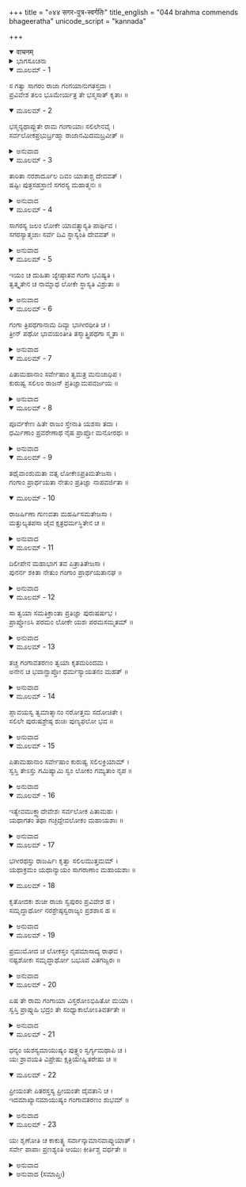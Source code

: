 +++
title = "०४४ सगर-पुत्र-स्वर्गतिः"
title_english = "044 brahma commends bhageeratha"
unicode_script = "kannada"

+++
<details open><summary>वाचनम्</summary>

<div class="audioEmbed"  caption="श्रीराम-हरिसीताराममूर्ति-घनपाठिभ्यां वचनम्" src="https://archive.org/download/Ramayana-recitation-Sriram-harisItArAmamUrti-Ghanapaati-v2/Kanda_1/Kanda_1_BK-044-Sagara_Puthranam_Swarga_Prapthi.mp3"></div>
</details>



<details><summary>ಭಾಗಸೂಚನಾ</summary>

ಬ್ರಹ್ಮದೇವರು ಭಗೀರಥನನ್ನು ಪ್ರಶಂಸಿಸಿ ಗಂಗಾಜಲದಿಂದ ಪಿತೃಗಳಿಗೆ ತರ್ಪಣವನ್ನೀಯಲು ಆಜ್ಞಾಪಿಸಿದುದು, ಭಗೀರಥನು ಎಲ್ಲ ಪಿತೃಕಾರ್ಯಗಳನ್ನು ಮುಗಿಸಿ ನಗರ ಪ್ರವೇಶಮಾಡಿದುದು, ಗಂಗಾವತರಣೋಪಾಖ್ಯಾನದ ಮಹಿಮೆ
</details>

<details open><summary>ಮೂಲಮ್ - 1</summary>

ಸ ಗತ್ವಾ ಸಾಗರಂ ರಾಜಾ ಗಂಗಯಾನುಗತಸ್ತದಾ ।  
ಪ್ರವಿವೇಶ ತಲಂ ಭೂಮೇರ್ಯತ್ರ ತೇ ಭಸ್ಮಸಾತ್ ಕೃತಾಃ ॥
</details>

<details open><summary>ಮೂಲಮ್ - 2</summary>

ಭಸ್ಮನ್ಯಥಾಪ್ಲುತೇ ರಾಮ ಗಂಗಾಯಾಃ ಸಲಿಲೇನವೈ ।  
ಸರ್ವಲೋಕಪ್ರಭುರ್ಬ್ರಹ್ಮಾ ರಾಜಾನಮಿದಮಬ್ರವೀತ್ ॥
</details>

<details><summary>ಅನುವಾದ</summary>

ಶ್ರೀರಾಮಾ! ಈ ಪ್ರಕಾರ ಭಗೀರಥನು ಗಂಗೆಯನ್ನು ಜೊತೆಗೆ ಕರೆದುಕೊಂಡು ಸಮುದ್ರದವರೆಗೆ ಹೋಗಿ ರಸಾತಲದಲ್ಲಿ ತನ್ನ ಪೂರ್ವಜರು ಭಸ್ಮವಾದಲ್ಲಿಗೆ ಪ್ರವೇಶಿಸಿದನು. ಆ ಭಸ್ಮರಾಶಿಯು ಗಂಗಾಜಲದಿಂದ ತೋಯ್ದು ಹೋದಾಗ ಸಮಸ್ತ ಲೋಕಗಳ ಸ್ವಾಮಿ ಭಗವಾನ್ ಬ್ರಹ್ಮದೇವರು ಅಲ್ಲಿಗೆ ಆಗಮಿಸಿ ರಾಜನಲ್ಲಿ ಇಂತೆಂದರು.॥1-2॥
</details>

<details open><summary>ಮೂಲಮ್ - 3</summary>

ತಾರಿತಾ ನರಶಾರ್ದೂಲ ದಿವಂ ಯಾತಾಶ್ಚ ದೇವವತ್ ।  
ಷಷ್ಟಿಃ ಪುತ್ರಸಹಸ್ರಾಣಿ ಸಗರಸ್ಯ ಮಹಾತ್ಮನಃ ॥
</details>

<details><summary>ಅನುವಾದ</summary>

ನರಶ್ರೇಷ್ಠನೇ! ಮಹಾತ್ಮಾ ಸಗರರಾಜನ ಅರವತ್ತು ಸಾವಿರ ಪುತ್ರರನ್ನು ನೀನು ಉದ್ಧಾರಮಾಡಿದೆ. ಈಗ ಅವರು ದೇವತೆಗಳಂತೆ ಸ್ವರ್ಗಲೋಕಕ್ಕೆ ತೆರಳಿರುವರು.॥3॥
</details>

<details open><summary>ಮೂಲಮ್ - 4</summary>

ಸಾಗರಸ್ಯ ಜಲಂ ಲೋಕೇ ಯಾವತ್ಸ್ಥಾಸ್ಯತಿ ಪಾರ್ಥಿವ ।  
ಸಗರಸ್ಯಾತ್ಮಜಾಃ ಸರ್ವೆ ದಿವಿ ಸ್ಥಾಸ್ಯಂತಿ ದೇವವತ್ ॥
</details>

<details><summary>ಅನುವಾದ</summary>

ಭೂಪಾಲನೇ! ಈ ಜಗತ್ತಿನಲ್ಲಿ ಸಾಗರದ ನೀರು ಇರುವ ತನಕ ಸಗರನ ಎಲ್ಲ ಪುತ್ರರು ದೇವತೆಗಳಂತೆ ಸ್ವರ್ಗ ಲೋಕದಲ್ಲಿ ಪ್ರತಿಷ್ಠಿತರಾಗಿರುವರು.॥4॥
</details>

<details open><summary>ಮೂಲಮ್ - 5</summary>

ಇಯಂ ಚ ದುಹಿತಾ ಜ್ಯೇಷ್ಠಾತವ ಗಂಗಾ ಭವಿಷ್ಯತಿ ।  
ತ್ವತ್ಕೃತೇನ ಚ ನಾಮ್ನಾಥ ಲೋಕೇ ಸ್ಥಾಸ್ಯತಿ ವಿಶ್ರುತಾ ॥
</details>

<details><summary>ಅನುವಾದ</summary>

ಈ ಗಂಗೆಯು ನಿನಗೂ ಜೇಷ್ಠಪುತ್ರಿಯಾಗಿ, ನಿನ್ನ ನಾಮವನ್ನೇ ಪಡೆದು ಭಾಗೀರಥೀ ಎಂದು ಜಗತ್ತಿನಲ್ಲಿ ವಿಖ್ಯಾತಳಾಗುವಳು.॥5॥
</details>

<details open><summary>ಮೂಲಮ್ - 6</summary>

ಗಂಗಾ ತ್ರಿಪಥಗಾನಾಮ ದಿವ್ಯಾ ಭಾಗೀರಥೀತಿ ಚ ।  
ತ್ರೀನ್ ಪಥೋ ಭಾವಯಂತೀತಿ ತಸ್ಮಾತ್ತ್ರಿಪಥಗಾ ಸ್ಮೃತಾ ॥
</details>

<details><summary>ಅನುವಾದ</summary>

ತ್ರಿಪಥಗಾ, ದಿವ್ಯಾ, ಭಾಗೀರಥೀ, ಈ ಮೂರೂ ಹೆಸರುಗಳಿಂದ ಗಂಗೆಯು ಪ್ರಸಿದ್ಧಳಾಗಿರುವಳು. ಈಕೆ ಆಕಾಶ, ಭೂಮಿ ಮತ್ತು ಪಾತಾಳ ಈ ಮೂರನ್ನು ಪವಿತ್ರಗೊಳಿಸುತ್ತಾ ಹರಿಯುವಳು. ಅದಕ್ಕಾಗಿ ತ್ರಿಪಥಗಾ ಎಂದು ತಿಳಿಯಲಾಗಿದೆ.॥6॥
</details>

<details open><summary>ಮೂಲಮ್ - 7</summary>

ಪಿತಾಮಹಾನಾಂ ಸರ್ವೇಷಾಂ ತ್ವಮತ್ರ ಮನುಜಾಧಿಪ ।  
ಕುರುಷ್ವ ಸಲಿಲಂ ರಾಜನ್ ಪ್ರತಿಜ್ಞಾಮಪವರ್ಜಯ ॥
</details>

<details><summary>ಅನುವಾದ</summary>

ಮಹಾರಾಜನೇ! ಈಗ ನೀನು ಗಂಗಾಜಲದಿಂದ ಇಲ್ಲಿ ನಿನ್ನ ಎಲ್ಲ ಪ್ರಪಿತಾಮಹರಿಗೆ ತರ್ಪಣಕೊಡು ಹಾಗೂ ಈ ಪ್ರಕಾರ ನೀನು ಹಾಗೂ ನಿನ್ನ ಪೂರ್ವಜರು ಮಾಡಿದ ಪ್ರತಿಜ್ಞೆಯನ್ನು ಪೂರ್ಣಗೊಳಿಸಿದೆ.॥7॥
</details>

<details open><summary>ಮೂಲಮ್ - 8</summary>

ಪೂರ್ವಕೇಣ ಹಿತೇ ರಾಜಂ ಸ್ತೇನಾತಿ ಯಶಸಾ ತದಾ ।  
ಧರ್ಮಿಣಾಂ ಪ್ರವರೇಣಾಥ ನೈಷ ಪ್ರಾಪ್ತೋ ಮನೋರಥಃ ॥
</details>

<details><summary>ಅನುವಾದ</summary>

ರಾಜನೇ! ನಿನ್ನ ಪೂರ್ವಜ ಧರ್ಮಾತ್ಮರಲ್ಲಿ ಶ್ರೇಷ್ಠ ಮಹಾಯಶಸ್ವೀ ಸಗರರಾಜನೂ ಗಂಗೆಯನ್ನು ಇಲ್ಲಿಗೆ ತರಲು ಬಯಸುತ್ತಿದ್ದನು. ಆದರೆ ಅವನ ಈ ಮನೋರಥ ಪೂರ್ಣವಾಗಲಿಲ್ಲ.॥8॥
</details>

<details open><summary>ಮೂಲಮ್ - 9</summary>

ತಥೈವಾಂಶುಮತಾ ವತ್ಸ ಲೋಕೇಽಪ್ರತಿಮತೇಜಸಾ ।  
ಗಂಗಾಂ ಪ್ರಾರ್ಥಯತಾ ನೇತುಂ ಪ್ರತಿಜ್ಞಾ ನಾಪವರ್ಜಿತಾ ॥
</details>

<details open><summary>ಮೂಲಮ್ - 10</summary>

ರಾಜರ್ಷಿಣಾ ಗುಣವತಾ ಮಹರ್ಷಿಸಮತೇಜಸಾ ।  
ಮತ್ತುಲ್ಯತಪಸಾ ಚೈವ ಕ್ಷತ್ರಧರ್ಮಸ್ಥಿತೇನ ಚ ॥
</details>

<details><summary>ಅನುವಾದ</summary>

ವತ್ಸ! ಈ ಪ್ರಕಾರ ಲೋಕದಲ್ಲಿ ಅಪ್ರತಿಮ ಪ್ರಭಾವಶಾಲಿ, ಉತ್ತಮ ಗುಣವಿಶಿಷ್ಟ, ಮಹರ್ಷಿ ತುಲ್ಯತೇಜಸ್ವೀ, ನನ್ನಂತೆಯೇ ತಪಸ್ವೀ ಹಾಗೂ ಕ್ಷತ್ರಿಯ ಧರ್ಮ ಪರಾಯಣ ರಾಜರ್ಷಿ ಅಂಶುಮಂತನೂ ಕೂಡ ಗಂಗೆಯನ್ನು ತರಲು ಇಚ್ಛಿಸುತ್ತಿದ್ದನು. ಆದರೆ ಅವನಿಂದಲೂ, ಈ ಪೃಥ್ವಿಗೆ ಗಂಗೆಯನ್ನು ತರುವ ಪ್ರತಿಜ್ಞೆಯನ್ನು ಪೂರ್ಣಮಾಡಲಾಗಲಿಲ್ಲ.॥9-10॥
</details>

<details open><summary>ಮೂಲಮ್ - 11</summary>

ದಿಲೀಪೇನ ಮಹಾಭಾಗ ತವ ಪಿತ್ರಾತಿತೇಜಸಾ ।  
ಪುನರ್ನ ಶಕಿತಾ ನೇತುಂ ಗಂಗಾಂ ಪ್ರಾರ್ಥಯತಾನಘ ॥
</details>

<details><summary>ಅನುವಾದ</summary>

ನಿಷ್ಪಾಪ ಮಹಾಭಾಗನೇ! ಅತ್ಯಂತ ತೇಜಸ್ವೀ ನಿನ್ನ ತಂದೆ ದಿಲೀಪನೂ ಗಂಗೆಯನ್ನು ತರಲು ಇಚ್ಛಿಸುತ್ತಾ ಈ ಕಾರ್ಯದಲ್ಲಿ ಯಶಸ್ವಿಯಾಗಲಿಲ್ಲ.॥11॥
</details>

<details open><summary>ಮೂಲಮ್ - 12</summary>

ಸಾ ತ್ವಯಾ ಸಮತಿಕ್ರಾಂತಾ ಪ್ರತಿಜ್ಞಾ ಪುರುಷರ್ಷಭ ।  
ಪ್ರಾಪ್ತೋಽಸಿ ಪರಮಂ ಲೋಕೇ ಯಶಃ ಪರಮಸಮ್ಮತಮ್ ॥
</details>

<details><summary>ಅನುವಾದ</summary>

ಪುರುಷ ಪ್ರವರ! ಗಂಗೆಯನ್ನು ಭೂಮಿಗೆ ಕರೆತರುವ ಆ ಪ್ರತಿಜ್ಞೆಯನ್ನು ನೀನು ಪೂರ್ಣಗೊಳಿಸಿದೆ. ಇದರಿಂದ ಪ್ರಪಂಚದಲ್ಲಿ ನಿನಗೆ ಪರಮೋತ್ತಮ ಮಹಾಯಶವು ಪ್ರಾಪ್ತವಾಗಿದೆ.॥12॥
</details>

<details open><summary>ಮೂಲಮ್ - 13</summary>

ತಚ್ಚ ಗಂಗಾವತರಣಂ ತ್ವಯಾ ಕೃತಮರಿಂದಮ ।  
ಅನೇನ ಚ ಭವಾನ್ಪ್ರಾಪ್ತೋ ಧರ್ಮಸ್ಯಾಯತನಂ ಮಹತ್ ॥
</details>

<details><summary>ಅನುವಾದ</summary>

ಶತ್ರುದಮನ! ನೀನು ಗಂಗೆಯನ್ನು ಪೃಥ್ವಿವಿಗೆ ತಂದು ಪೂರ್ಣಗೊಳಿಸಿದ ಕಾರ್ಯದಿಂದ ಧರ್ಮಕ್ಕೆ ಆಶ್ರಯವಾದ ಮಹತ್ತಾದ ಬ್ರಹ್ಮಲೋಕದ ಅಧಿಕಾರವನ್ನು ಪಡೆದಿರುವೆ.॥13॥
</details>

<details open><summary>ಮೂಲಮ್ - 14</summary>

ಪ್ಲಾವಯಸ್ವ ತ್ವಮಾತ್ಮಾನಂ ನರೋತ್ತಮ ಸದೋಚಿತೇ ।  
ಸಲಿಲೇ ಪುರುಷಶ್ರೇಷ್ಠ ಶುಚಿಃ ಪುಣ್ಯಫಲೋ ಭವ ॥
</details>

<details><summary>ಅನುವಾದ</summary>

ನರಶ್ರೇಷ್ಠನೇ! ಪುರುಷಪ್ರವರನೇ! ಗಂಗೆಯ ಜಲವು ಸದಾಕಾಲ ಸ್ನಾನಯೋಗ್ಯವಾಗಿದೆ. ನೀನು ಸ್ವತಃ ಸ್ನಾನ ಮಾಡಿ, ಪವಿತ್ರನಾಗಿ ಪುಣ್ಯಫಲವನ್ನು ಪಡೆದುಕೋ.॥14॥
</details>

<details open><summary>ಮೂಲಮ್ - 15</summary>

ಪಿತಾಮಹಾನಾಂ ಸರ್ವೇಷಾಂ ಕುರುಷ್ವ ಸಲಿಲಕ್ರಿಯಾಮ್ ।  
ಸ್ವಸ್ತಿ ತೇಽಸ್ತು ಗಮಿಷ್ಯಾಮಿ ಸ್ವಂ ಲೋಕಂ ಗಮ್ಯತಾಂ ನೃಪ ॥
</details>

<details><summary>ಅನುವಾದ</summary>

ನರೇಶ್ವರ! ನೀನು ನಿನ್ನ ಎಲ್ಲ ಪಿತಾಮಹರಿಗೆ ತರ್ಪಣಗಳನ್ನು ಕೊಡು. ನಿನಗೆ ಮಂಗಳವಾಗಲಿ. ಈಗ ನಾನು ನನ್ನ ಲೋಕಕ್ಕೆ ಹೋಗುವೆನು. ನೀನೂ ಕೂಡ ನಿನ್ನ ರಾಜಧಾನಿಗೆ ತೆರಳು.॥15॥
</details>

<details open><summary>ಮೂಲಮ್ - 16</summary>

ಇತ್ಯೇವಮುಕ್ತ್ವಾದೇವೇಶಃ ಸರ್ವಲೋಕ ಪಿತಾಮಹಃ ।  
ಯಥಾಗತಂ ತಥಾ ಗಚ್ಛದ್ದೇವಲೋಕಂ ಮಹಾಯಶಾಃ ॥
</details>

<details><summary>ಅನುವಾದ</summary>

ಹೀಗೆ ಹೇಳಿ ಸರ್ವಲೋಕ ಪಿತಾಮಹ ಮಹಾಯಶಸ್ವೀ ದೇವೇಶ್ವರ ಬ್ರಹ್ಮ ದೇವರು ತನ್ನ ಲೋಕಕ್ಕೆ ಮರಳಿ ಹೋದರು.॥16॥
</details>

<details open><summary>ಮೂಲಮ್ - 17</summary>

ಭಗೀರಥಸ್ತು ರಾಜರ್ಷಿಃ ಕೃತ್ವಾ ಸಲಿಲಮುತ್ತಮಮ್ ।  
ಯಥಾಕ್ರಮಂ ಯಥಾನ್ಯಾಯಂ ಸಾಗರಾಣಾಂ ಮಹಾಯಶಾಃ ॥
</details>

<details open><summary>ಮೂಲಮ್ - 18</summary>

ಕೃತೋದಕಃ ಶುಚೀ ರಾಜಾ ಸ್ವಪುರಂ ಪ್ರವಿವೇಶ ಹ ।  
ಸಮೃದ್ಧಾರ್ಥೋ ನರಶ್ರೇಷ್ಠಸ್ವರಾಜ್ಯಂ ಪ್ರಶಶಾಸ ಹ ॥
</details>

<details><summary>ಅನುವಾದ</summary>

ನರಶ್ರೇಷ್ಠ ರಾಮಾ! ಮಹಾಯಶಸ್ವೀ ರಾಜರ್ಷಿ ಭಗೀರಥನೂ ಗಂಗೆಯ ಪುಣ್ಯತೀರ್ಥದಿಂದ ಕ್ರಮವಾಗಿ ಎಲ್ಲ ಸಗರ ಪುತ್ರರಿಗೆ ವಿಧಿವತ್ತಾಗಿ ತರ್ಪಣ ನೀಡಿ, ಪವಿತ್ರನಾಗಿ ತನ್ನ ನಗರಕ್ಕೆ ಹೊರಟು ಹೋದನು. ಈ ಪ್ರಕಾರ ಸಫಲ ಮನೋರಥನಾಗಿ ಅವನು ತನ್ನ ರಾಜ್ಯವನ್ನು ಆಳುತ್ತಿದ್ದನು.॥17-18॥
</details>

<details open><summary>ಮೂಲಮ್ - 19</summary>

ಪ್ರಮುಮೋದ ಚ ಲೋಕಸ್ತಂ ನೃಪಮಾಸಾದ್ಯ ರಾಘವ ।  
ನಷ್ಟಶೋಕಃ ಸಮೃದ್ಧಾರ್ಥೋ ಬಭೂವ ವಿತಗಜ್ವರಃ ॥
</details>

<details><summary>ಅನುವಾದ</summary>

ರಘುನಂದನ! ತನ್ನ ರಾಜನನ್ನು ನೋಡಿ ಪ್ರಜಾವರ್ಗಕ್ಕೆ ಬಹಳ ಸಂತೋಷವಾಯಿತು. ಎಲ್ಲರೂ ಶೋಕಮುಕ್ತರಾದರು. ಎಲ್ಲರ ಮನೋರಥಗಳು ಪೂರ್ಣವಾಗಿ ನಿಶ್ಚಿಂತರಾದರು.॥19॥
</details>

<details open><summary>ಮೂಲಮ್ - 20</summary>

ಏಷ ತೇ ರಾಮ ಗಂಗಾಯಾ ವಿಸ್ತರೋಽಭಿಹಿತೋ ಮಯಾ ।  
ಸ್ವಸ್ತಿ ಪ್ರಾಪ್ನುಹಿ ಭದ್ರಂ ತೇ ಸಂಧ್ಯಾಕಾಲೋಽತಿವರ್ತತೇ ॥
</details>

<details><summary>ಅನುವಾದ</summary>

ಶ್ರೀರಾಮಾ! ಈ ಗಂಗೆಯ ಕಥೆಯನ್ನು ವಿಸ್ತಾರವಾಗಿ ನಿನಗೆ ತಿಳಿಸಿದೆ. ನಿನಗೆ ಮಂಗಳವಾಗಲೀ. ನೋಡು ಈಗ ಸಂಧ್ಯಾಕಾಲ ಕಳೆಯುತ್ತಾ ಇದೇ, ಬಾ, ಸಂಧ್ಯಾವಂದನಾದಿಗಳನ್ನು ಪೂರೈಸಿಕೋ.॥20॥
</details>

<details open><summary>ಮೂಲಮ್ - 21</summary>

ಧನ್ಯಂ ಯಶಸ್ಯಮಾಯುಷ್ಯಂ ಪುತ್ರ್ಯಂ ಸ್ವರ್ಗ್ಯಮಥಾಪಿ ಚ ।  
ಯಃ ಶ್ರಾವಯತಿ ವಿಪ್ರೇಷು ಕ್ಷತ್ರಿಯೇಷ್ವಿತರೇಷು ಚ ॥
</details>

<details open><summary>ಮೂಲಮ್ - 22</summary>

ಪ್ರೀಯಂತೇ ಪಿತರಸ್ತಸ್ಯ ಪ್ರೀಯಂತೇ ದೈವತಾನಿ ಚ ।  
ಇದಮಾಖ್ಯಾನಮಾಯುಷ್ಯಂ ಗಂಗಾವತರಣಂ ಶುಭಮ್ ॥
</details>

<details><summary>ಅನುವಾದ</summary>

ಈ ಗಂಗಾವತರಣದ ಮಂಗಲಮಯ ಉಪಾಖ್ಯಾನವು ಆಯುಸ್ಸನ್ನು ಹೆಚ್ಚಿಸುವಂತಹದಾಗಿದೆ. ಧನ, ಯಶ, ಆಯುಸ್ಸು, ಪುತ್ರ ಮತ್ತು ಸ್ವರ್ಗಪ್ರಾಪ್ತಿ ಮಾಡಿಸಿಕೊಡುತ್ತದೆ. ಬ್ರಾಹ್ಮಣರು, ಕ್ಷತ್ರಿಯರು ಹಾಗೂ ಇತರ ವರ್ಣದ ಜನರೂ ಕೂಡ ಯಾರು ಈ ಕಥೆಯನ್ನು ಕೇಳುತ್ತಾರೋ, ಅವರ ಮೇಲೆ ದೇವತೆಗಳು, ಪಿತೃಗಳು ಪ್ರಸನ್ನರಾಗುವರು.॥21-22॥
</details>

<details open><summary>ಮೂಲಮ್ - 23</summary>

ಯಃ ಶೃಣೋತಿ ಚ ಕಾಕುತ್ಸ್ಥ ಸರ್ವಾನ್ಕಾಮಾನವಾಪ್ನುಯಾತ್ ।  
ಸರ್ವೇ ಪಾಪಾಃ ಪ್ರಣಶ್ಯಂತಿ ಆಯುಃ ಕೀರ್ತಿಶ್ಚ ವರ್ಧತೇ ॥
</details>

<details><summary>ಅನುವಾದ</summary>

ಕಾಕುತ್ಸ್ಥ ಕುಲಭೂಷಣನೇ! ಯಾರು ಇದನ್ನು ಶ್ರವಣಿಸುವರೋ ಅವರ ಎಲ್ಲ ಕಾಮನೆಗಳೂ ಪೂರೈಸಲ್ಪಡುವುವು. ಅವರ ಸಕಲ ಪಾಪಗಳು ನಾಶವಾಗಿ ಆಯುಸ್ಸು ವೃದ್ಧಿಸಿ, ಕೀರ್ತಿಯು ವಿಸ್ತಾರವಾಗುತ್ತದೆ.॥23॥
</details>

<details><summary>ಅನುವಾದ (ಸಮಾಪ್ತಿಃ)</summary>

ವಾಲ್ಮೀಕಿ ವಿರಚಿತ ಆರ್ಷ ರಾಮಾಯಣ ಆದಿಕಾವ್ಯದ ಬಾಲಕಾಂಡದಲ್ಲಿ ನಲವತ್ತನಾಲ್ಕನೆಯ ಸರ್ಗ ಪೂರ್ಣವಾಯಿತು. ॥44॥
</details>
